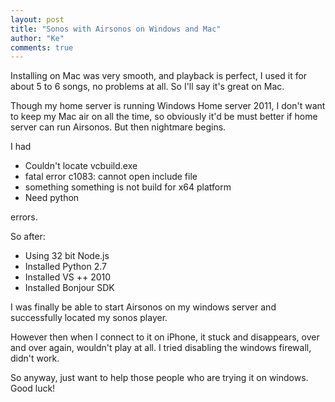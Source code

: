```yaml
--- 
layout: post
title: "Sonos with Airsonos on Windows and Mac"
author: "Ke"
comments: true
---
```

Installing on Mac was very smooth, and playback is perfect, I used it for about 5 to 6 songs, no problems at all. So I'll say it's great on Mac.

Though my home server is running Windows Home server 2011, I don't want to keep my Mac air on all the time, so obviously it'd be must better if home server can run Airsonos. But then nightmare begins.

I had

* Couldn't locate vcbuild.exe
* fatal error c1083: cannot open include file
* something something is not build for x64 platform
* Need python

errors.

So after:

* Using 32 bit Node.js
* Installed Python 2.7
* Installed VS ++ 2010
* Installed Bonjour SDK

I was finally be able to start Airsonos on my windows server and successfully located my sonos player.

However then when I connect to it on iPhone, it stuck and disappears, over and over again, wouldn't play at all. I tried disabling the windows firewall, didn't work.

So anyway, just want to help those people who are trying it on windows. Good luck!
